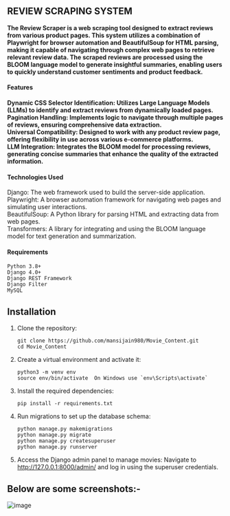 ## REVIEW SCRAPING SYSTEM

**The Review Scraper is a web scraping tool designed to extract reviews from various product pages. This system utilizes a combination of Playwright for browser automation and BeautifulSoup for HTML parsing, making it capable of navigating through complex web pages to retrieve
relevant review data. The scraped reviews are processed using the BLOOM language model to generate insightful summaries, enabling users to quickly understand customer sentiments and product feedback.**

#### Features

**Dynamic CSS Selector Identification: Utilizes Large Language Models (LLMs) to identify and extract reviews from dynamically loaded pages.<br />**
**Pagination Handling: Implements logic to navigate through multiple pages of reviews, ensuring comprehensive data extraction.<br />**
**Universal Compatibility: Designed to work with any product review page, offering flexibility in use across various e-commerce platforms.<br />**
**LLM Integration: Integrates the BLOOM model for processing reviews, generating concise summaries that enhance the quality of the extracted information.<br />**


#### Technologies Used

Django: The web framework used to build the server-side application.<br />
Playwright: A browser automation framework for navigating web pages and simulating user interactions.<br />
BeautifulSoup: A Python library for parsing HTML and extracting data from web pages.<br />
Transformers: A library for integrating and using the BLOOM language model for text generation and summarization.<br />


#### Requirements

~~~
Python 3.8+
Django 4.0+
Django REST Framework
Django Filter
MySQL

~~~

## Installation

1. Clone the repository:

   ~~~
   git clone https://github.com/mansijain980/Movie_Content.git
   cd Movie_Content
   ~~~

2. Create a virtual environment and activate it:

   ~~~
   python3 -m venv env
   source env/bin/activate  On Windows use `env\Scripts\activate`
   ~~~

3. Install the required dependencies:

   ~~~
   pip install -r requirements.txt
   ~~~

5. Run migrations to set up the database schema:
   
   ~~~
   python manage.py makemigrations
   python manage.py migrate
   python manage.py createsuperuser
   python manage.py runserver
   ~~~

4. Access the Django admin panel to manage movies:
   Navigate to http://127.0.0.1:8000/admin/ and log in using the superuser credentials.


## Below are some screenshots:-

   ![image](https://github.com/user-attachments/assets/7e8cf635-1fd1-46b1-9aba-bc149d54357c)

